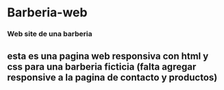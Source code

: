 # Barberia-web
### Web site de una barberia
## esta es una pagina web responsiva con html y css para una barberia ficticia (falta agregar responsive a la pagina de contacto y productos) 
